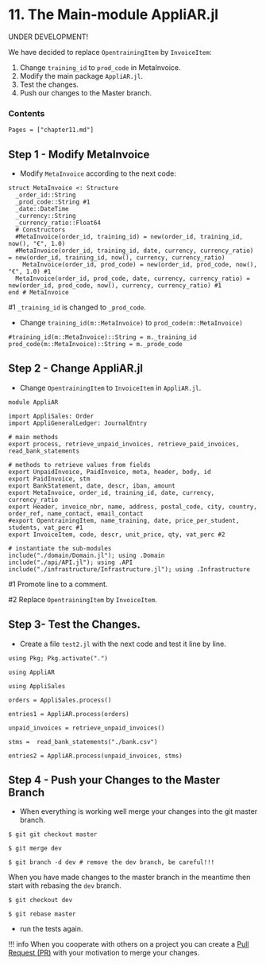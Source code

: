 # 11. The Main-module AppliAR.jl

UNDER DEVELOPMENT!

We have decided to replace `OpentrainingItem` by `InvoiceItem`:

1. Change `training_id` to `prod_code` in MetaInvoice.
2. Modify the main package `AppliAR.jl`.
3. Test the changes.
4. Push our changes to the Master branch.

### Contents

```@contents
Pages = ["chapter11.md"]
```


## Step 1 - Modify MetaInvoice

- Modify `MetaInvoice` according to the next code:

```
struct MetaInvoice <: Structure
  _order_id::String
  _prod_code::String #1
  _date::DateTime
  _currency::String
  _currency_ratio::Float64
  # Constructors
  #MetaInvoice(order_id, training_id) = new(order_id, training_id, now(), "€", 1.0)
  #MetaInvoice(order_id, training_id, date, currency, currency_ratio) = new(order_id, training_id, now(), currency, currency_ratio)
	MetaInvoice(order_id, prod_code) = new(order_id, prod_code, now(), "€", 1.0) #1
  MetaInvoice(order_id, prod_code, date, currency, currency_ratio) = new(order_id, prod_code, now(), currency, currency_ratio) #1
end # MetaInvoice
```
\#1 `_training_id` is changed to `_prod_code`.

- Change `training_id(m::MetaInvoice)` to `prod_code(m::MetaInvoice)`

```
#training_id(m::MetaInvoice)::String = m._training_id
prod_code(m::MetaInvoice)::String = m._prode_code
```

## Step 2 - Change AppliAR.jl

- Change `OpentrainingItem` to `InvoiceItem` in `AppliAR.jl`.

```
module AppliAR

import AppliSales: Order
import AppliGeneralLedger: JournalEntry

# main methods
export process, retrieve_unpaid_invoices, retrieve_paid_invoices, read_bank_statements

# methods to retrieve values from fields
export UnpaidInvoice, PaidInvoice, meta, header, body, id
export PaidInvoice, stm
export BankStatement, date, descr, iban, amount
export MetaInvoice, order_id, training_id, date, currency, currency_ratio
export Header, invoice_nbr, name, address, postal_code, city, country, order_ref, name_contact, email_contact
#export OpentrainingItem, name_training, date, price_per_student, students, vat_perc #1
export InvoiceItem, code, descr, unit_price, qty, vat_perc #2

# instantiate the sub-modules
include("./domain/Domain.jl"); using .Domain
include("./api/API.jl"); using .API
include("./infrastructure/Infrastructure.jl"); using .Infrastructure
```
\#1 Promote line to a comment.

\#2 Replace `OpentrainingItem` by `InvoiceItem`.

## Step 3- Test the Changes.
- Create a file `test2.jl` with the next code and test it line by line.

```
using Pkg; Pkg.activate(".")

using AppliAR

using AppliSales

orders = AppliSales.process()

entries1 = AppliAR.process(orders)

unpaid_invoices = retrieve_unpaid_invoices()

stms =  read_bank_statements("./bank.csv")

entries2 = AppliAR.process(unpaid_invoices, stms)

```

## Step 4 - Push your Changes to the Master Branch

- When everything is working well merge your changes into the git master branch.

```
$ git git checkout master

$ git merge dev

$ git branch -d dev # remove the dev branch, be careful!!!
```

When you have made changes to the master branch in the meantime then start with rebasing the `dev` branch.

```
$ git checkout dev

$ git rebase master
```

- run the tests again.

!!! info
    When you cooperate with others on a project you can create a [Pull Request (PR)](https://hackernoon.com/how-to-git-pr-from-the-command-line-a5b204a57ab1) with your motivation to merge your changes.
